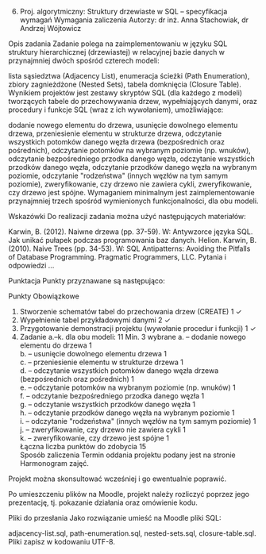 6. Proj. algorytmiczny: Struktury drzewiaste w SQL – specyfikacja wymagań
Wymagania zaliczenia
Autorzy: dr inż. Anna Stachowiak, dr Andrzej Wójtowicz

Opis zadania
Zadanie polega na zaimplementowaniu w języku SQL struktury hierarchicznej (drzewiastej) w relacyjnej bazie danych w przynajmniej dwóch spośród czterech modeli:

lista sąsiedztwa (Adjacency List),
enumeracja ścieżki (Path Enumeration),
zbiory zagnieżdżone (Nested Sets),
tabela domknięcia (Closure Table).
Wynikiem projektów jest zestawy skryptów SQL (dla każdego z modeli) tworzących tabele do przechowywania drzew, wypełniających danymi, oraz procedury i funkcje SQL (wraz z ich wywołaniem), umożliwiające:

dodanie nowego elementu do drzewa,
usunięcie dowolnego elementu drzewa,
przeniesienie elementu w strukturze drzewa,
odczytanie wszystkich potomków danego węzła drzewa (bezpośrednich oraz pośrednich),
odczytanie potomków na wybranym poziomie (np. wnuków),
odczytanie bezpośredniego przodka danego węzła,
odczytanie wszystkich przodków danego węzła,
odczytanie przodków danego węzła na wybranym poziomie,
odczytanie "rodzeństwa" (innych węzłów na tym samym poziomie),
zweryfikowanie, czy drzewo nie zawiera cykli,
zweryfikowanie, czy drzewo jest spójne.
Wymaganiem minimalnym jest zaimplementowanie przynajmniej trzech spośród wymienionych funkcjonalności, dla obu modeli.

Wskazówki
Do realizacji zadania można użyć następujących materiałów:

Karwin, B. (2012). Naiwne drzewa  (pp. 37-59). W: Antywzorce języka SQL. Jak unikać pułapek podczas programowania baz danych. Helion.
Karwin, B. (2010). Naive Trees  (pp. 34-53). W: SQL Antipatterns: Avoiding the Pitfalls of Database Programming. Pragmatic Programmers, LLC.
Pytania i odpowiedzi
...

Punktacja
Punkty przyznawane są następująco:

Punkty	Obowiązkowe
1.	Stworzenie schematów tabel do przechowania drzew (CREATE)	1	✓
2.	Wypełnienie tabel przykładowymi danymi	2	✓
3.	Przygotowanie demonstracji projektu (wywołanie procedur i funkcji)	1	✓
4.	Zadanie a.–k. dla obu modeli:	11	Min. 3 wybrane
a.	– dodanie nowego elementu do drzewa	1	
b.	– usunięcie dowolnego elementu drzewa	1	
c.	– przeniesienie elementu w strukturze drzewa	1	
d.	– odczytanie wszystkich potomków danego węzła drzewa (bezpośrednich oraz pośrednich)	1	
e.	– odczytanie potomków na wybranym poziomie (np. wnuków)	1	
f.	– odczytanie bezpośredniego przodka danego węzła	1	
g.	– odczytanie wszystkich przodków danego węzła	1	
h.	– odczytanie przodków danego węzła na wybranym poziomie	1	
i.	– odczytanie "rodzeństwa" (innych węzłów na tym samym poziomie)	1	
j.	– zweryfikowanie, czy drzewo nie zawiera cykli	1	
k.	– zweryfikowanie, czy drzewo jest spójne	1	
Łączna liczba punktów do zdobycia	15	
Sposób zaliczenia
Termin oddania projektu podany jest na stronie Harmonogram zajęć.

Projekt można skonsultować wcześniej i go ewentualnie poprawić.

Po umieszczeniu plików na Moodle, projekt należy rozliczyć poprzez jego prezentację, tj. pokazanie działania oraz omówienie kodu.

Pliki do przesłania
Jako rozwiązanie umieść na Moodle pliki SQL:

adjacency-list.sql,
path-enumeration.sql,
nested-sets.sql,
closure-table.sql.
Pliki zapisz w kodowaniu UTF-8.